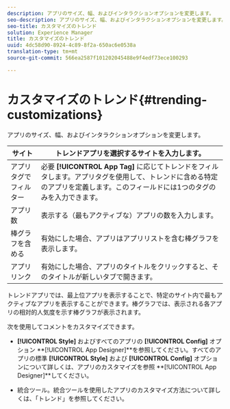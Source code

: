 ```yaml
---
description: アプリのサイズ、幅、およびインタラクションオプションを変更します。
seo-description: アプリのサイズ、幅、およびインタラクションオプションを変更します。
seo-title: カスタマイズのトレンド
solution: Experience Manager
title: カスタマイズのトレンド
uuid: 4dc58d90-8924-4c89-8f2a-650ac6e0538a
translation-type: tm+mt
source-git-commit: 566ea2587f101202045488e9f4edf73ece100293

---
```



# カスタマイズのトレンド{#trending-customizations}

アプリのサイズ、幅、およびインタラクションオプションを変更します。

| サイト | トレンドアプリを選択するサイトを入力します。 |
|---|---|
| アプリタグでフィルター | 必要 **[!UICONTROL App Tag]** に応じてトレンドをフィルタします。アプリタグを使用して、トレンドに含める特定のアプリを定義します。このフィールドには1つのタグのみを入力できます。 |
| アプリ数 | 表示する（最もアクティブな）アプリの数を入力します。 |
| 棒グラフを含める | 有効にした場合、アプリはアプリリストを含む棒グラフを表示します。 |
| アプリリンク | 有効にした場合、アプリのタイトルをクリックすると、そのタイトルが新しいタブで開きます。 |

トレンドアプリでは、最上位アプリを表示することで、特定のサイト内で最もアクティブなアプリを表示することができます。棒グラフでは、表示される各アプリの相対的人気度を示す棒グラフが表示されます。

次を使用してコメントをカスタマイズできます。

* **[!UICONTROL Style]** およびすべてのアプリの **[!UICONTROL Config]** オプション **[!UICONTROL App Designer]**を参照してください。すべてのアプリの標準 **[!UICONTROL Style]** および **[!UICONTROL Config]** オプションについて詳しくは、アプリのカスタマイズを参照 **[!UICONTROL App Designer]**してください。

* 統合ツール。統合ツールを使用したアプリのカスタマイズ方法について詳しくは、「トレンド」を参照してください。

